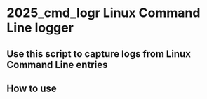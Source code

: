 # 2025_cmd_logr Linux Command Line logger


## Use this script to capture logs from Linux Command Line entries

## How to use
